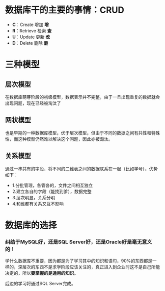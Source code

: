 

# 数据库干的主要的事情：CRUD

* **C**：Create 增加		**增**
* **R**：Retrieve 检索     **查**
* **U**：Update 更新      **改**
* **D**：Delete 删除        **删**

# 三种模型

## 层次模型

在数据库萌芽阶段的初级模型，数据表示并不完整，由于一旦出现重复的数据就会出现问题，现在已经被淘汰了

## 网状模型

也是早期的一种数据库模型，优于层次模型，但由于不同的数据之间有共性和特殊性，而这种模型仍然难以解决这个问题，因此亦被淘汰。

## 关系模型

通过一串共有的字段，将不同的二维表之间的数据联系在一起（比如学号），优势如下：

* 1.分批管理，各管各的，文件之间相互独立
* 2.建立各自的字段（能找到爹），数据完整
* 3.层次明显，关系分明
* 4.和谁都有关系又互不影响

# 数据库的选择

### 纠结于MySQL好，还是SQL Server好，还是Oracle好是毫无意义的！

学什么数据库不重要，因为都是为了学习其中的知识和语句，90%的东西都是一样的，深层次的东西不是求学阶段应该关注的，真正进入到企业时这不是自己所能决定的，所以**要掌握的是通用的知识**。

后边的学习将通过SQL Server完成。